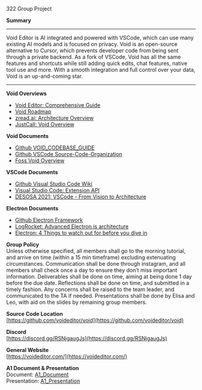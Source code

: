 322 Group Project

**Summary**  
************   
Void Editor is AI integrated and powered with VSCode, which can use many existing AI models and is focused on privacy. Void is an open-source alternative to Cursor, which prevents developer code from being sent through a private backend. As a fork of VSCode, Void has all the same features and shortcuts while still adding quick edits, chat features, native tool use and more. With a smooth integration and full control over your data, Void is an up-and-coming star.  
************  

**Void Overviews**   
- [Void Editor: Comprehensive Guide](https://medium.com/@adityakumar2001/void-ide-the-comprehensive-guide-to-the-open-source-cursor-alternative-2a6b17cae235)  
- [Void Roadmap](https://github.com/orgs/voideditor/projects/2/views/3)
- [zread.ai: Architecture Overview](https://zread.ai/voideditor/void/9-architecture-overview)
- [JustCall: Void Overview](https://justcall.io/ai-agent-directory/void-editor/)  

**Void Documents**
- [Github VOID_CODEBASE_GUIDE](https://github.com/voideditor/void/blob/main/VOID_CODEBASE_GUIDE.md)  
- [Github VSCode Source-Code-Organization](https://github.com/microsoft/vscode/wiki/Source-Code-Organization)  
- [Foss Void Overview](https://news.itsfoss.com/void-editor/#google_vignette)

**VSCode Documents**
- [Github Visual Studio Code Wiki](https://github.com/microsoft/vscode/wiki/)
- [Visual Studio Code: Extension API](https://code.visualstudio.com/api)
- [DESOSA 2021: VSCode - From Vision to Architecture](https://2021.desosa.nl/projects/vscode/posts/essay2/)

**Electron Documents**
- [Github Electron Framework](https://github.com/electron/electron)
- [LogRocket: Advanced Electron.js architecture](https://blog.logrocket.com/advanced-electron-js-architecture/)
- [Electron: 4 Things to watch out for before you dive in](https://medium.com/@vishaldwivedi13/electron-things-to-watch-out-for-before-you-dive-in-e1c23f77f38f)
  
**Group Policy**   
Unless otherwise specified, all members shall go to the morning tutorial, and arrive on time (within a 15 min timeframe) excluding extenuating circumstances. Communication shall be done through instagram, and all members shall check once a day to ensure they don’t miss important information. Deliverables shall be done on time, aiming at being done 1 day before the due date. Reflections shall be done on time, and submitted in a timely fashion. Any concerns shall be raised to the team leader, and communicated to the TA if needed. Presentations shall be done by Elisa and Leo, with aid on the slides by remaining group members.  
  
**Source Code Location**  
[https://github.com/voideditor/void](https://github.com/voideditor/void)  
  
**Discord**  
[https://discord.gg/RSNjgaugJs](https://discord.gg/RSNjgaugJs)   
  
**General Website**  
[https://voideditor.com/](https://voideditor.com/)  

**A1 Document & Presentation**  
Document: [A1_Document](https://docs.google.com/document/d/10uzKY0Jh4idUWd8mXfb_H_ZQyJYjfft8afyVNo5bxVo/edit?usp=sharing)  
Presentation: [A1_Presentation](https://docs.google.com/presentation/d/1ON3kEXwvCCdSndn44ktwHvbDuKvMetaHxuk9jxnkAzw/edit?usp=sharing)


